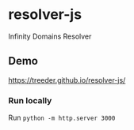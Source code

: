 # resolver-js

Infinity Domains Resolver

## Demo

https://treeder.github.io/resolver-js/

### Run locally

Run `python -m http.server 3000`

